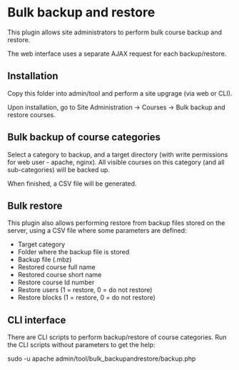 # Bulk backup and restore

This plugin allows site administrators to perform bulk course backup and restore.

The web interface uses a separate AJAX request for each backup/restore.

## Installation

Copy this folder into admin/tool and perform a site upgrage (via web or CLI).

Upon installation, go to Site Administration -> Courses -> Bulk backup and restore courses.

## Bulk backup of course categories

Select a category to backup, and a target directory (with write permissions for web user - apache, nginx).  All visible courses on this category (and all sub-categories) will be backed up.

When finished, a CSV file will be generated.

## Bulk restore

This plugin also allows performing restore from backup files stored on the server, using a CSV file where some parameters are defined:
- Target category
- Folder where the backup file is stored
- Backup file (.mbz)
- Restored  course full name
- Restored course short name
- Restore course Id number
- Restore users (1 = restore, 0 = do not restore)
- Restore blocks (1 = restore, 0 = do not restore)


## CLI interface
 
There are CLI scripts to perform backup/restore of course categories. Run the CLI scripts without parameters to get the help:

sudo -u apache admin/tool/bulk_backupandrestore/backup.php

